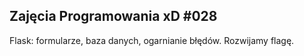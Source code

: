 ## Zajęcia Programowania xD #028

Flask: formularze, baza danych, ogarnianie błędów. Rozwijamy flagę.
